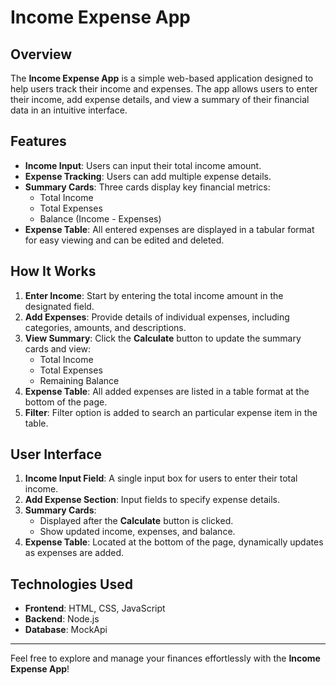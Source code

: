 # Income Expense App

## Overview
The **Income Expense App** is a simple web-based application designed to help users track their income and expenses. 
The app allows users to enter their income, add expense details, and view a summary of their financial data in an intuitive interface.

## Features
- **Income Input**: Users can input their total income amount.
- **Expense Tracking**: Users can add multiple expense details.
- **Summary Cards**: Three cards display key financial metrics:
  - Total Income
  - Total Expenses
  - Balance (Income - Expenses)
- **Expense Table**: All entered expenses are displayed in a tabular format for easy viewing and can be edited and deleted.

## How It Works
1. **Enter Income**: Start by entering the total income amount in the designated field.
2. **Add Expenses**: Provide details of individual expenses, including categories, amounts, and descriptions.
3. **View Summary**: Click the **Calculate** button to update the summary cards and view:
   - Total Income
   - Total Expenses
   - Remaining Balance
4. **Expense Table**: All added expenses are listed in a table format at the bottom of the page.
5. **Filter**: Filter option is added to search an particular expense item in the table.

## User Interface
1. **Income Input Field**: A single input box for users to enter their total income.
2. **Add Expense Section**: Input fields to specify expense details.
3. **Summary Cards**:
   - Displayed after the **Calculate** button is clicked.
   - Show updated income, expenses, and balance.
4. **Expense Table**: Located at the bottom of the page, dynamically updates as expenses are added.

## Technologies Used
- **Frontend**: HTML, CSS, JavaScript
- **Backend**: Node.js
- **Database**: MockApi

---
Feel free to explore and manage your finances effortlessly with the **Income Expense App**!
